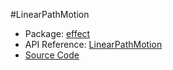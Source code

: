 #LinearPathMotion

* Package: [effect](api:)
* API Reference: [LinearPathMotion](api:effect)
* [Source Code](https://github.com/rikulo/rikulo/blob/master/client/effect/src/LinearPathMotion.dart)
